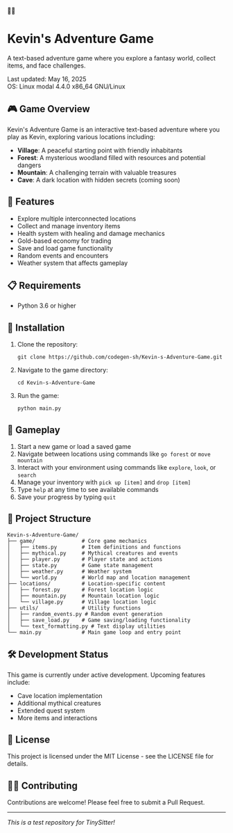 🌈🌈
# Kevin's Adventure Game

A text-based adventure game where you explore a fantasy world, collect items, and face challenges.

Last updated: May 16, 2025  
OS: Linux modal 4.4.0 x86_64 GNU/Linux

## 🎮 Game Overview

Kevin's Adventure Game is an interactive text-based adventure where you play as Kevin, exploring various locations including:

- **Village**: A peaceful starting point with friendly inhabitants
- **Forest**: A mysterious woodland filled with resources and potential dangers
- **Mountain**: A challenging terrain with valuable treasures
- **Cave**: A dark location with hidden secrets (coming soon)

## 🚀 Features

- Explore multiple interconnected locations
- Collect and manage inventory items
- Health system with healing and damage mechanics
- Gold-based economy for trading
- Save and load game functionality
- Random events and encounters
- Weather system that affects gameplay

## 📋 Requirements

- Python 3.6 or higher

## 🔧 Installation

1. Clone the repository:
   ```
   git clone https://github.com/codegen-sh/Kevin-s-Adventure-Game.git
   ```

2. Navigate to the game directory:
   ```
   cd Kevin-s-Adventure-Game
   ```

3. Run the game:
   ```
   python main.py
   ```

## 🎲 Gameplay

1. Start a new game or load a saved game
2. Navigate between locations using commands like `go forest` or `move mountain`
3. Interact with your environment using commands like `explore`, `look`, or `search`
4. Manage your inventory with `pick up [item]` and `drop [item]`
5. Type `help` at any time to see available commands
6. Save your progress by typing `quit`

## 📁 Project Structure

```
Kevin-s-Adventure-Game/
├── game/               # Core game mechanics
│   ├── items.py        # Item definitions and functions
│   ├── mythical.py     # Mythical creatures and events
│   ├── player.py       # Player state and actions
│   ├── state.py        # Game state management
│   ├── weather.py      # Weather system
│   └── world.py        # World map and location management
├── locations/          # Location-specific content
│   ├── forest.py       # Forest location logic
│   ├── mountain.py     # Mountain location logic
│   └── village.py      # Village location logic
├── utils/              # Utility functions
│   ├── random_events.py # Random event generation
│   ├── save_load.py    # Game saving/loading functionality
│   └── text_formatting.py # Text display utilities
└── main.py             # Main game loop and entry point
```

## 🛠️ Development Status

This game is currently under active development. Upcoming features include:
- Cave location implementation
- Additional mythical creatures
- Extended quest system
- More items and interactions

## 📝 License

This project is licensed under the MIT License - see the LICENSE file for details.

## 👨‍💻 Contributing

Contributions are welcome! Please feel free to submit a Pull Request.

---

*This is a test repository for TinySitter!*

